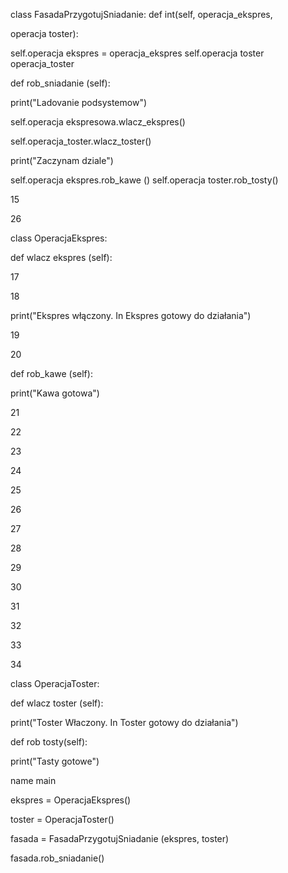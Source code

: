 class FasadaPrzygotujSniadanie: def int(self, operacja_ekspres,

operacja toster):

self.operacja ekspres = operacja_ekspres self.operacja toster operacja_toster

def rob_sniadanie (self):

print("Ladovanie podsystemow")

self.operacja ekspresowa.wlacz_ekspres()

self.operacja_toster.wlacz_toster()

print("Zaczynam dziale")

self.operacja ekspres.rob_kawe () self.operacja toster.rob_tosty()

15

26

class OperacjaEkspres:

def wlacz ekspres (self):

17

18

print("Ekspres włączony. In Ekspres gotowy do działania")

19

20

def rob_kawe (self):

print("Kawa gotowa")

21

22

23

24

25

26

27

28

29

30

31

32

33

34

class OperacjaToster:

def wlacz toster (self):

print("Toster Właczony. In Toster gotowy do działania")

def rob tosty(self):

print("Tasty gotowe")

name main

ekspres = OperacjaEkspres()

toster = OperacjaToster()

fasada = FasadaPrzygotujSniadanie (ekspres, toster)

fasada.rob_sniadanie()


